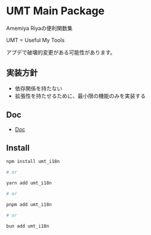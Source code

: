 # UMT Main Package

Amemiya Riyaの便利関数集

UMT = Useful My Tools

アプデで破壊的変更がある可能性があります。

## 実装方針

- 依存関係を持たない
- 拡張性を持たせるために、最小限の機能のみを実装する

## Doc

- [Doc](https://umt-main.oshaburikitchin.com/)

## Install

```bash
npm install umt_i18n

# or

yarn add umt_i18n

# or

pnpm add umt_i18n

# or

bun add umt_i18n
```

